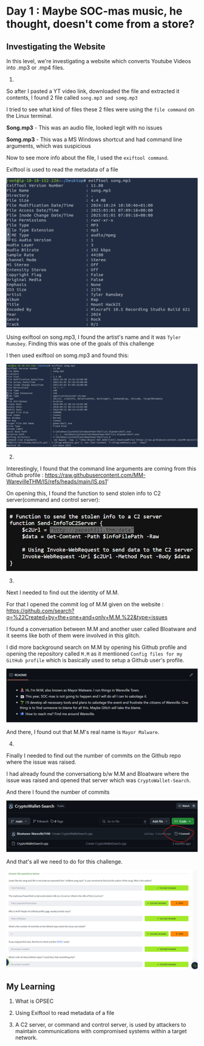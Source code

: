 # Day 1 : Maybe SOC-mas music, he thought, doesn't come from a store?

## Investigating the Website

In this level, we're investigating a website which converts Youtube Videos into .mp3 or .mp4 files.

1. 
So after I pasted a YT video link, downloaded the file and extracted it contents, I found 2 file called `song.mp3 and somg.mp3`

I tried to see what kind of files these 2 files were using the `file command` on the Linux terminal.

**Song.mp3** - This was an audio file, looked legit with no issues

**Somg.mp3** - This was a MS Windows shortcut and had command line arguments, which was suspicious

Now to see more info about the file, I used the `exiftool command`.

Exiftool is used to read the metadata of a file

![alt text](./Images/1(1).png)

Using exiftool on song.mp3, I found the artist's name and it was `Tyler Rumsbey`. Finding this was one of the goals of this challenge

I then used exiftool on somg.mp3 and found this:

![alt text](./Images/1(2).png)

2. 
Interestingly, I found that the command line arguments are coming from this Github profile : https://raw.githubusercontent.com/MM-WarevilleTHM/IS/refs/heads/main/IS.ps1'

On opening this, I found the function to send stolen info to C2 server(command and control server):

![alt text](./Images/1(3).png)


3. 
Next I needed to find out the identity of M.M.

For that I opened the commit log of M.M given on the website : https://github.com/search?q=%22Created+by+the+one+and+only+M.M.%22&type=issues

I found a conversation between M.M and another user called Bloatware and it seems like both of them were involved in this glitch.

I did more background search on M.M by opening his Github profile and opening the repository called `M.M` as it mentioned `Config files for my GitHub profile` which is basically used to setup a Github user's profile.

![alt text](./Images/1(4).png)

And there, I found out that M.M's real name is `Mayor Malware`.

4. 
Finally I needed to find out the number of commits on the Github repo where the issue was raised.

I had already found the conversationg b/w M.M and Bloatware where the issue was raised and opened that server which was `CryptoWallet-Search`.

And there I found the number of commits

![alt text](./Images/1(5).png)

And that's all we need to do for this challenge.


![alt text](./Images/1(6).png)

## My Learning 

1. What is OPSEC

2. Using Exiftool to read metadata of a file

3. A C2 server, or command and control server, is used by attackers to maintain communications with compromised systems within a target network.
